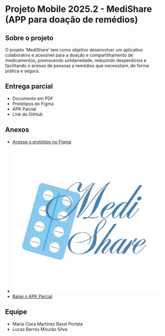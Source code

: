 # Projeto Mobile 2025.2 - MediShare (APP para doação de remédios)

## Sobre o projeto
O projeto ‘MediShare’ tem como objetivo desenvolver um aplicativo colaborativo e acessível para a doação e compartilhamento de medicamentos, promovendo solidariedade, reduzindo desperdícios e facilitando o acesso de pessoas a remédios que necessitam, de forma prática e segura.

## Entrega parcial
- Documento em PDF
- Protótipos do Figma
- APK Parcial
- Link do GitHub

## Anexos
- [Acesse o protótipo no Figma](https://www.figma.com/design/jbhoCtTo8c47DBClJmWfCe/MediShare?node-id=0-1&t=EwPQle0mdrxsSBmi-1)
- ![Logo MediShare](./src/assets/logo.png)
- [Baixe o APK Parcial](./app-debug.apk)

## Equipe
- Maria Clara Martinez Bassi Portela
- Lucas Barros Mourão Silva